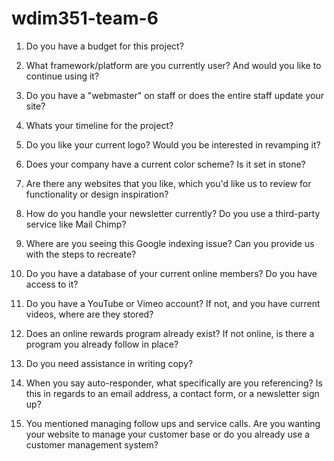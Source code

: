 wdim351-team-6
==============

1. Do you have a budget for this project?

2. What framework/platform are you currently user? And would you like to continue using it?

3. Do you have a "webmaster" on staff or does the entire staff update your site?

4. Whats your timeline for the project?

5. Do you like your current logo? Would you be interested in revamping it?

6. Does your company have a current color scheme? Is it set in stone?

7. Are there any websites that you like, which you'd like us to review for functionality or design inspiration?

8. How do you handle your newsletter currently? Do you use a third-party service like Mail Chimp?

9. Where are you seeing this Google indexing issue? Can you provide us with the steps to recreate?

10. Do you have a database of your current online members? Do you have access to it?

11. Do you have a YouTube or Vimeo account? If not, and you have current videos, where are they stored?

12. Does an online rewards program already exist? If not online, is there a program you already follow in place?

13. Do you need assistance in writing copy?

14. When you say auto-responder, what specifically are you referencing? Is this in regards to an email address, a contact form, or a newsletter sign up?

15. You mentioned managing follow ups and service calls. Are you wanting your website to manage your customer base or do you already use a customer management system?